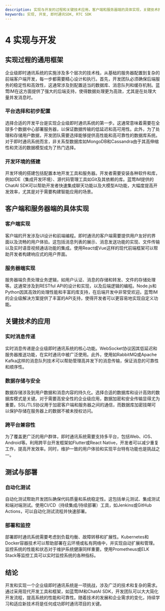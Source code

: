 ```yaml
---
description: 实现与开发的过程和关键技术应用，客户端和服务器端的具体实现，关键技术的应用和测试与部署，结论。
keywords: 实现, 开发, 即时通讯SDK, RTC SDK
---
```

# 4 实现与开发

## 实现过程的通用框架

企业级即时通讯系统的实施涉及多个层次的技术栈，从基础的服务器配置到复杂的前端客户端开发，每一步都需要精心设计和执行。首先，开发团队必须确保后端服务的稳定性和高效性，这通常涉及到配置适当的数据库、消息队列和缓存机制。蓝莺IM在这方面提供了强大的后端支持，使得数据处理更为高效，尤其是在处理大量并发消息时。

### 平台选择和初步配置

选择合适的开发平台是实现企业级即时通讯系统的第一步。这通常意味着需要在全球多个数据中心部署服务器，以保证数据传输的低延迟和高可用性。此外，为了处理和存储用户数据，开发团队需要选择能够提供高性能和高可靠性的数据库系统。对于即时通讯系统而言，非关系型数据库如MongoDB和Cassandra由于其高伸缩性和灵活的数据模型成为了热门选择。

### 开发环境的搭建

开发环境的搭建包括配置本地开发工具和服务器。开发者需要安装各种软件和库，例如IDE（集成开发环境）、源代码管理工具如Git及其依赖的库。蓝莺IM提供的ChatAI SDK可以帮助开发者快速集成聊天功能以及大模型AI功能，大幅度提高开发效率，尤其是对于需要构建智能应用的场景。

## 客户端和服务器端的具体实现

### 客户端实现

客户端的开发涉及UI设计和前端编程。即时通讯的客户端需要提供用户友好的界面以及流畅的用户体验。这包括消息列表的展示、消息发送功能的实现、文件传输以及实时语音视频通话功能的集成。使用React或Vue这样的现代前端框架可以帮助开发者构建响应式的用户界面。

### 服务器端实现

服务器端负责处理业务逻辑，如用户认证、消息的存储和转发、文件的存储处理等。这通常涉及到RESTful API的设计和实现，以及后端逻辑的编程。Node.js和Python因其高效的处理性能和丰富的库支持，在后端开发中非常受欢迎。蓝莺IM的企业级解决方案提供了丰富的API支持，使得开发者可以更容易地实现自定义功能。

## 关键技术的应用

### 实时消息传递

实时消息传递是企业级即时通讯系统的核心功能。WebSocket协议因其低延迟和服务器推送功能，在实时通讯中被广泛使用。此外，使用如RabbitMQ或Apache Kafka这样的消息队列技术可以帮助管理高并发下的消息传输，保证消息的可靠性和顺序性。

### 数据存储与安全

数据存储涉及到用户数据和消息内容的持久化。选择合适的数据库和设计高效的数据库模式是关键。对于需要高安全性的企业级应用，数据加密和安全传输显得尤为重要。SSL/TLS协议用于加密客户端和服务器之间的通信，而数据库加密技朙可以保护存储在服务器上的数据不被未授权访问。

### 跨平台兼容性

为了覆盖更广泛的用户群体，即时通讯系统需要支持多平台，包括Web、iOS、Android等。利用跨平台开发框架如Flutter或React Native，开发者可以减少重复工作，提高开发效率。同时，维护一致的用户体验和实现平台特有功能也是挑战之一。

## 测试与部署

### 自动化测试

自动化测试帮助开发团队确保代码质量和系统稳定性。这包括单元测试、集成测试和端对端测试。使用CI/CD（持续集成/持续部署）工具，如Jenkins或GitHub Actions，可以自动化测试流程并快速部署。

### 部署和监控

部署即时通讯系统需要考虑到负载均衡、故障转移和扩展性。Kubernetes和Docker容器技术可以帮助部署在云环境或私有网络中，并实现自动扩展和管理。监控系统的性能和状态对于维护系统健康同样重要。使用Prometheus或ELK Stack等监控工具可以实时监控系统的各种指标。

## 结论

开发和实现一个企业级即时通讯系统是一项挑战，涉及广泛的技术和复杂的需求。通过采用现代开发工具和框架，如蓝莺IM和ChatAI SDK，开发团队可以大大简化开发流程，提高系统的性能和可靠性。随着技术的发展和企业需求的变化，持续学习和适应新技术将是任何成功即时通讯项目的关键。